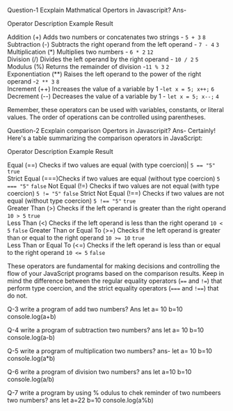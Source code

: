 Question-1 Ecxplain Mathmatical Opertors in Javascripit?
Ans-


 Operator          Description                                                  Example                  Result  

 Addition (+)  Adds two numbers or concatenates two strings                    - `5 + 3`                  `8`     
 Subtraction (-) Subtracts the right operand from the left operand             - `7 - 4`                  `3`     
 Multiplication (*) Multiplies two numbers                                    - `6 * 2`                  `12`    
 Division (/) Divides the left operand by the right operand                    - `10 / 2`                 `5`     
 Modulus (%)   Returns the remainder of division                               -`11 % 3`                  `2`     
 Exponentiation (**) Raises the left operand to the power of the right operand -`2 ** 3`                  `8`     
 Increment (++)  Increases the value of a variable by 1                        -`let x = 5; x++;`         `6`     
 Decrement (--)  Decreases the value of a variable by 1                        - `let x = 5; x--;`        `4`     

Remember, these operators can be used with variables, constants, or literal values. The order of operations can be controlled using parentheses.


Question-2 Ecxplain comparison Opertors in Javascripit?
Ans-
Certainly! Here's a table summarizing the comparison operators in JavaScript:

 Operator       Description                                                                                 Example                   Result  

  
Equal (==) Checks if two values are equal (with type coercion)|                                            `5 == "5"`                `true`    
Strict Equal (===)Checks if two values are equal (without type coercion)                                   `5 === "5"`              `false` 
Not Equal (!=)  Checks if two values are not equal (with type coercion)                                    `5 != "5"`               `false` 
Strict Not Equal (!==)  Checks if two values are not equal (without type coercion)                         `5 !== "5"`              `true`  
 Greater Than (>)  Checks if the left operand is greater than the right operand                            `10 > 5`                 `true`  
Less Than (<)  Checks if the left operand is less than the right operand                                   `10 < 5`                 `false` 
Greater Than or Equal To (>=)  Checks if the left operand is greater than or equal to the right operand    `10 >= 10`               `true`  
Less Than or Equal To (<=)  Checks if the left operand is less than or equal to the right operand          `10 <= 5`                `false` 

These operators are fundamental for making decisions and controlling the flow of your JavaScript programs based on the comparison results. Keep in mind the difference between the regular equality operators (`==` and `!=`) that perform type coercion, and the strict equality operators (`===` and `!==`) that do not.


Q-3  write a program of add two numbers?
Ans
       let a= 10
           b=10
           console.log(a+b)
       
 Q-4  write a program of subtraction two numbers?
 ans    let a= 10
            b=10
            console.log(a-b)

 Q-5  write a program of multiplication two numbers?
 ans-   let a= 10
            b=10
            console.log(a*b)

Q-6   write a program of division two numbers?
ans   let a=10
        b=10
        console.log(a/b)


Q-7   write a program by using % odulus to chek reminder of two numbeers two numbers?
ans    let a=22
           b=10
           console.log(a%b)  